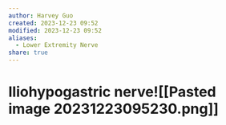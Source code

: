 ```yaml
---
author: Harvey Guo
created: 2023-12-23 09:52
modified: 2023-12-23 09:52
aliases:
  - Lower Extremity Nerve
share: true
---
```

# Iliohypogastric nerve![[Pasted image 20231223095230.png]]
